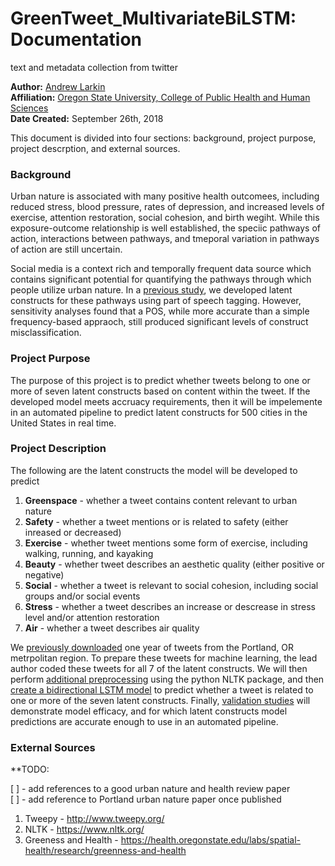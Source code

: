 # GreenTweet_MultivariateBiLSTM: Documentation
text and metadata collection from twitter

**Author:** [Andrew Larkin](https://www.linkedin.com/in/andrew-larkin-525ba3b5/) <br>
**Affiliation:** [Oregon State University, College of Public Health and Human Sciences](https://health.oregonstate.edu/) <br>
**Date Created:** September 26th, 2018 <br>

This document is divided into four sections: background, project purpose, project descrption, and external sources.

### Background ###

Urban nature is associated with many positive health outcomees, including reduced stress, blood pressure, rates of depression, and increased levels of exercise, attention restoration, social cohesion, and birth wegiht.  While this exposure-outcome relationship is well established, the speciic pathways of action, interactions between pathways, and tmeporal variation in pathways of action are still uncertain.  

Social media is a context rich and temporally frequent data source which contains significant potential for quantifying the pathways through which people utilize urban nature.  In a [previous study](https://github.com/larkinandy/Portland_UrbanNature_Twitter), we developed latent constructs for these pathways using part of speech tagging.  However, sensitivity analyses found that a POS, while more accurate than a simple frequency-based appraoch, still produced significant levels of construct misclassification.  

### Project Purpose ###

The purpose of this project is to predict whether tweets belong to one or more of seven latent constructs based on content within the tweet.  If the developed model meets accruacy requirements, then it will be impelemente in an automated pipeline to predict latent constructs for 500 cities in the United States in real time.

### Project Description ###

The following are the latent constructs the model will be developed to predict <br>
1) **Greenspace** - whether a tweet contains content relevant to urban nature <br>
2) **Safety** - whether a tweet mentions or is related to safety (either inreased or decreased) <br>
3) **Exercise** - whether tweet mentions some form of exercise, including walking, running, and kayaking <br>
4) **Beauty** - whether tweet describes an aesthetic quality (either positive or negative) <br>
5) **Social** - whether a tweet is relevant to social cohesion, including social groups and/or social events <br>
6) **Stress** - whether a tweet describes an increase or descrease in stress level and/or attention restoration <br>
7) **Air** - whether a tweet describes air quality <br>

We [previously downloaded](https://github.com/larkinandy/Portland_UrbanNature_Twitter) one year of tweets from the Portland, OR metrpolitan region. To prepare these tweets for machine learning, the lead author coded these tweets for all 7 of the latent constructs. We will then perform [additional preprocessing](https://github.com/larkinandy/GreenTweet_MultivariateBiLSTM/tree/master/DataPreprocessing) using the python NLTK package, and then [create a bidirectional LSTM model](https://github.com/larkinandy/GreenTweet_MultivariateBiLSTM/tree/master/ModelTrainingAndTesting) to predict whether a tweet is related to one or more of the seven latent constructs. Finally, [validation studies](https://github.com/larkinandy/GreenTweet_MultivariateBiLSTM/tree/master/ModelValidation) will demonstrate model efficacy, and for which latent constructs model predictions are accurate enough to use in an automated pipeline. <br>

### External Sources ###

**TODO: 

[  ] - add references to a good urban nature and health review paper <br>
[  ] - add reference to Portland urban nature paper once published

1) Tweepy - http://www.tweepy.org/
2) NLTK - https://www.nltk.org/
3) Greeness and Health - https://health.oregonstate.edu/labs/spatial-health/research/greenness-and-health
